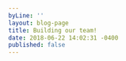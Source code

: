 ```yaml
---
byLine: ''
layout: blog-page
title: Building our team!
date: 2018-06-22 14:02:31 -0400
published: false
---
```

